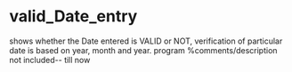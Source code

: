 # valid_Date_entry
shows whether the Date entered is VALID or NOT,
verification of particular date is based on year, month and year.
program %comments/description not included-- till now
